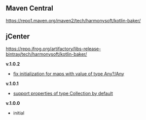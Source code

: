 ## Maven Central

https://repo1.maven.org/maven2/tech/harmonysoft/kotlin-baker/

## jCenter

https://repo.jfrog.org/artifactory/libs-release-bintray/tech/harmonysoft/kotlin-baker/

**v.1.0.2**
* [fix initialization for maps with value of type Any?/Any](https://github.com/denis-zhdanov/kotlin-baker/issues/5)

 **v.1.0.1**
 * [support properties of type Collection by default](https://github.com/denis-zhdanov/kotlin-baker/issues/4)
 
 **v.1.0.0**
 * initial